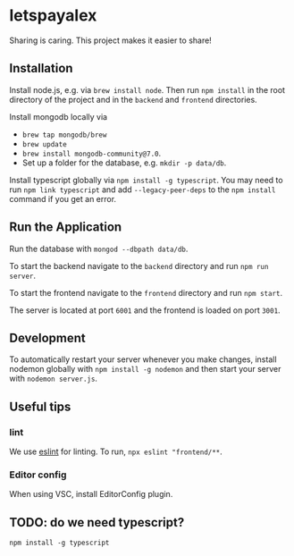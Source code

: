 # letspayalex

Sharing is caring. This project makes it easier to share!

## Installation

Install node.js, e.g. via `brew install node`. Then run `npm install` in the root directory of the project and in the `backend` and `frontend` directories.

Install mongodb locally via

- `brew tap mongodb/brew`
- `brew update`
- `brew install mongodb-community@7.0`.
- Set up a folder for the database, e.g. `mkdir -p data/db`.

Install typescript globally via `npm install -g typescript`. You may need to run `npm link typescript` and add `--legacy-peer-deps` to the `npm install` command if you get an error.

## Run the Application

Run the database with `mongod --dbpath data/db`.

To start the backend navigate to the `backend` directory and run `npm run server`.

To start the frontend navigate to the `frontend` directory and run `npm start`.

The server is located at port `6001` and the frontend is loaded on port `3001`.

## Development

To automatically restart your server whenever you make changes, install nodemon globally with `npm install -g nodemon` and then start your server with `nodemon server.js`.

## Useful tips

### lint

We use [eslint](https://eslint.org/docs/latest/use/command-line-interface) for linting. To run, `npx eslint "frontend/**`.

### Editor config

When using VSC, install EditorConfig plugin.

## TODO: do we need typescript?

`npm install -g typescript`
